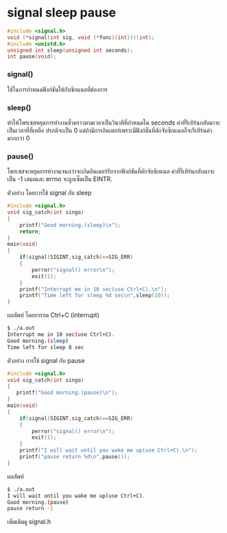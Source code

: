 # signal sleep pause

``` c
#include <signal.h>
void (*signal(int sig, void (*func)(int)))(int);
#include <unistd.h>
unsigned int sleep(unsigned int seconds);
int pause(void);    
```


### signal()
ใช้ในการกำหนดฟังก์ชันให้กับซิกแนลที่ต้องการ
### sleep()
ทำให้โพรเซสหยุดการทำงานชั่วคราวตามเวลาเป็นวินาทีที่กำหนดใน seconds ค่าที่รีเทิร์นกลับมาจะเป็นเวลาที่ที่เหลือ ปรกติจะเป็น 0 แต่ถ้ามีการอินเตอร์เพราะมีฟังก์ชันที่ดักจับซิกแนลก็จะรีเทิร์นค่ามากกว่า 0
### pause()
โพรเซสจะหยุดการทำงานจนกว่าจะเกิดอินเตอร์รับจากฟังก์ชันที่ดักจับซิกแนล ค่าที่รีเทิร์นกลับมาจะเป็น -1 เสมอและ  errno จะถูกเซ็ตเป็น EINTR. 

ตัวอย่าง โดยการใช้ signal กับ sleep
``` c
#include <signal.h>
void sig_catch(int singo)
{
	printf("Good morning.(sleep)\n");
	return;
}
main(void)
{
	if(signal(SIGINT,sig_catch)==SIG_ERR)
	{
		perror("signal() error\n");
		exit(1);
	}
	printf("Interrupt me in 10 sec(use Ctrl+C).\n");
	printf("Time left for sleep %d sec\n",sleep(10));
}
```

ผลลัพท์ โดยการกด Ctrl+C (interrupt)
``` sh
$ ./a.out
Interrupt me in 10 sec(use Ctrl+C).
Good morning.(sleep)
Time left for sleep 8 sec
``` 

ตัวอย่าง การใช้ signal กับ pause
``` c
#include <signal.h>
void sig_catch(int singo)
{
   printf("Good morning.(pause)\n");
}
main(void)
{
	if(signal(SIGINT,sig_catch)==SIG_ERR)
	{
		perror("signal() error\n");
		exit(1);
	}
	printf("I will wait until you wake me up(use Ctrl+C).\n");
	printf("pause return %d\n",pause());
}
```

ผลลัพท์
``` sh
$ ./a.out
I will wait until you wake me up(use Ctrl+C).
Good morning.(pause)
pause return -1 
```
เพิ่มเติมดู signal.h

